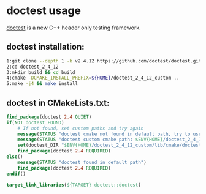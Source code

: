 # doctest usage
[doctest](https://github.com/doctest/doctest) is a new C++ header only testing framework.

## doctest installation:
```bash 
1:git clone --depth 1 -b v2.4.12 https://github.com/doctest/doctest.git doctest_2_4_12
2:cd doctest_2_4_12
3:mkdir build && cd build
4:cmake -DCMAKE_INSTALL_PREFIX=${HOME}/doctest_2_4_12_custom ..
5:make -j4 && make install
```

## doctest in CMakeLists.txt:
```cmake
find_package(doctest 2.4 QUIET) 
if(NOT doctest_FOUND)
    # If not found, set custom paths and try again
    message(STATUS "doctest cmake not found in default path, try to use custom doctest cmake path")
    message(STATUS "doctest custom cmake path: $ENV{HOME}/doctest_2_4_12_custom/share/cmake/doctest")
    set(doctest_DIR "$ENV{HOME}/doctest_2_4_12_custom/lib/cmake/doctest")
    find_package(doctest 2.4 REQUIRED)
else()
    message(STATUS "doctest found in default path")
    find_package(doctest 2.4 REQUIRED)
endif()

target_link_libraries(${TARGET} doctest::doctest)
```